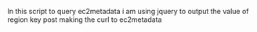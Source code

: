In this script to query ec2metadata i am using jquery to output the value of region key post making the curl to  ec2metadata
